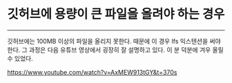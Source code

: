 # 깃허브에 용량이 큰 파일을 올려야 하는 경우

---

깃허브에는 100MB 이상의 파일을 올리지 못한다. 때문에 이 경우 lfs 익스텐션을 써야 한다. 그 과정은 다음 유튜브 영상에서 굉장히 잘 설명하고 있다. 이 분 덕분에 겨우 올릴 수 있었다.

https://www.youtube.com/watch?v=AxMEW913tGY&t=370s

